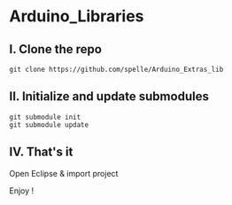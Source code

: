 Arduino_Libraries
=================

I. Clone the repo
-----------------
    git clone https://github.com/spelle/Arduino_Extras_lib

II. Initialize and update submodules
-----------------
    git submodule init
    git submodule update

IV. That's it
-----------------

Open Eclipse & import project

Enjoy !

